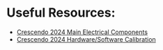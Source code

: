 # Useful Resources:
* [Crescendo 2024 Main Electrical Components](https://docs.google.com/spreadsheets/d/1jhis3_a5TAV7oP3p6C41bP5yMevQPRnBtGeEiesHzKM)
* [Crescendo 2024 Hardware/Software Calibration](https://docs.google.com/document/d/1msJO2dKCxqzbMlSSOtfs8W_ITjltEbtXaQBxc-CpNMo)